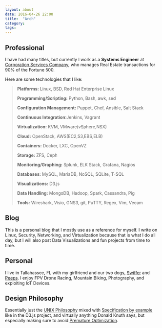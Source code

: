 ```yaml
---
layout: about
date: 2016-04-26 22:00
title:  "Arch"
category: 
tags: 
---
```


Professional
------------
I have had many titles, but currently I work as a **Systems Engineer** at [Corporation Services Company](https://www.cscglobal.com/service/cls/real-estate-recording-services), who manages Real Estate transactions for 90% of the Fortune 500.

Here are some technologies that I like:

> **Platforms:** Linux, BSD, Red Hat Enterprise Linux
>
> **Programming/Scripting:** Python, Bash, awk, sed
>
> **Configuration Management:** Puppet, Chef, Ansible, Salt Stack
>
> **Continuous Integration**:Jenkins, Vagrant
>
> **Virtualization:** KVM, VMware(vSphere,NSX)
>
> **Cloud:** OpenStack, AWS(EC2,S3,EBS,ELB)
>
> **Containers:** Docker, LXC, OpenVZ
>
> **Storage:** ZFS, Ceph
>
> **Monitoring/Graphing:** Splunk, ELK Stack, Grafana, Nagios
>
> **Databases:** MySQL, MariaDB, NoSQL, SQLite, T-SQL
>
> **Visualizations:** D3.js
>
> **Data Handling:** MongoDB, Hadoop, Spark, Cassandra, Pig
>
> **Tools:** Wireshark, Visio, GNS3, git, PuTTY, Regex, Vim, Veeam

Blog
----
This is a personal blog that I mostly use as a reference for myself. I write on Linux, Security, Networking, and Virtualization because that is what I do all day, but I will also post Data Visualizations and fun projects from time to time.

Personal
--------
I live in Tallahassee, FL with my girlfriend and our two dogs, [Swiffer](https://www.graysonskent.com/images/swiffer.jpg) and [Peeps](https://www.graysonskent.com/images/peeps.jpg). I enjoy FPV Drone Racing, Mountain Biking, Photography, and exploiting IoT Devices.

Design Philosophy
-----------------
Essentially just the [UNIX Philosophy](http://wiki.c2.com/?UnixDesignPhilosophy) mixed with [Specification by example](https://en.wikipedia.org/wiki/Specification_by_example) like in the D3.js project, and virtually anything Donald Knuth says, but especially making sure to avoid [Premature Optimization](http://wiki.c2.com/?PrematureOptimization).